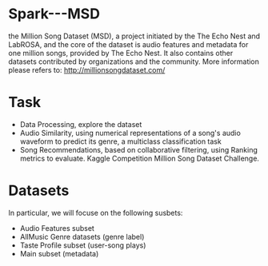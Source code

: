 # Spark---MSD
the Million Song Dataset (MSD), a project initiated by the The Echo Nest and LabROSA, and the core of the dataset is audio features and
metadata for one million songs, provided by The Echo Nest. It also contains other datasets contributed by organizations and the community.
More information please refers to: http://millionsongdataset.com/

# Task
* Data Processing, explore the dataset
* Audio Similarity, using numerical representations of a song's audio waveform to predict its genre, a multiclass classification task
* Song Recommendations, based on collaborative filtering, using Ranking metrics to evaluate. Kaggle Competition Million Song Dataset Challenge.

# Datasets
In particular, we will focuse on the following susbets:
* Audio Features subset
* AllMusic Genre datasets (genre label)
* Taste Profile subset (user-song plays)
* Main subset (metadata)

